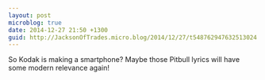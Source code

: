 ```yaml
---
layout: post
microblog: true
date: 2014-12-27 21:50 +1300
guid: http://JacksonOfTrades.micro.blog/2014/12/27/t548762947632513024.html
---
```

So Kodak is making a smartphone? Maybe those Pitbull lyrics will have some modern relevance again!
